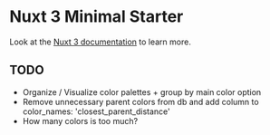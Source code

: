 # Nuxt 3 Minimal Starter

Look at the [Nuxt 3 documentation](https://nuxt.com/docs/getting-started/introduction) to learn more.

## TODO
- Organize / Visualize color palettes + group by main color option
- Remove unnecessary parent colors from db and add column to color_names: 'closest_parent_distance'
- How many colors is too much?